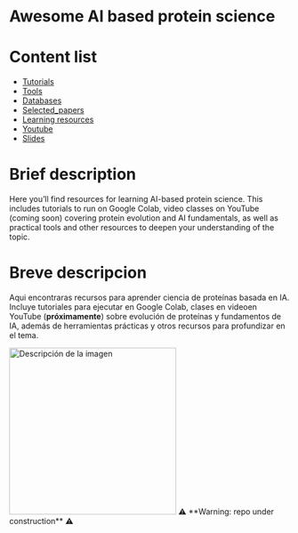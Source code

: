 # Awesome AI based protein science

# Content list
- [Tutorials](./tutorials)
- [Tools](./tools)
- [Databases](./databases)
- [Selected_papers](./selected_papers)
- [Learning resources](./learning_resources)
- [Youtube](./youtube)
- [Slides](./slides)

# Brief description
Here you’ll find resources for learning AI-based protein science. This includes tutorials to run on Google Colab, video classes on YouTube (coming soon) covering protein evolution and AI fundamentals, as well as practical tools and other resources to deepen your understanding of the topic.

# Breve descripcion  
Aqui encontraras recursos para aprender ciencia de proteínas basada en IA. Incluye tutoriales para ejecutar en Google Colab, clases en videoen YouTube (**próximamente**) sobre evolución de proteínas y fundamentos de IA, además de herramientas prácticas y otros recursos para profundizar en el tema.

<img src="https://miangoar.github.io/images/robot_ml.png" alt="Descripción de la imagen" width="300" height="auto">
⚠️ **Warning: repo under construction** ⚠️

  











